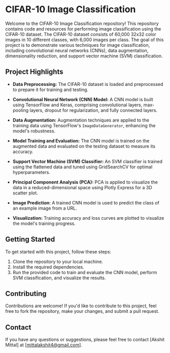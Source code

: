 # CIFAR-10 Image Classification

Welcome to the CIFAR-10 Image Classification repository! This repository contains code and resources for performing image classification using the CIFAR-10 dataset. The CIFAR-10 dataset consists of 60,000 32x32 color images in 10 different classes, with 6,000 images per class. The goal of this project is to demonstrate various techniques for image classification, including convolutional neural networks (CNNs), data augmentation, dimensionality reduction, and support vector machine (SVM) classification.

## Project Highlights

- **Data Preprocessing:** The CIFAR-10 dataset is loaded and preprocessed to prepare it for training and testing.

- **Convolutional Neural Network (CNN) Model:** A CNN model is built using TensorFlow and Keras, comprising convolutional layers, max-pooling layers, dropout for regularization, and fully connected layers.

- **Data Augmentation:** Augmentation techniques are applied to the training data using TensorFlow's `ImageDataGenerator`, enhancing the model's robustness.

- **Model Training and Evaluation:** The CNN model is trained on the augmented data and evaluated on the testing dataset to measure its accuracy.

- **Support Vector Machine (SVM) Classifier:** An SVM classifier is trained using the flattened data and tuned using GridSearchCV for optimal hyperparameters.

- **Principal Component Analysis (PCA):** PCA is applied to visualize the data in a reduced-dimensional space using Plotly Express for a 3D scatter plot.

- **Image Prediction**: A trained CNN model is used to predict the class of an example image from a URL.

- **Visualization:** Training accuracy and loss curves are plotted to visualize the model's training progress.

## Getting Started

To get started with this project, follow these steps:

1. Clone the repository to your local machine.
2. Install the required dependencies.
3. Run the provided code to train and evaluate the CNN model, perform SVM classification, and visualize the results.

## Contributing

Contributions are welcome! If you'd like to contribute to this project, feel free to fork the repository, make your changes, and submit a pull request.


## Contact

If you have any questions or suggestions, please feel free to contact [Akshit Mittal] at [mittalakshit4@gmail.com].
